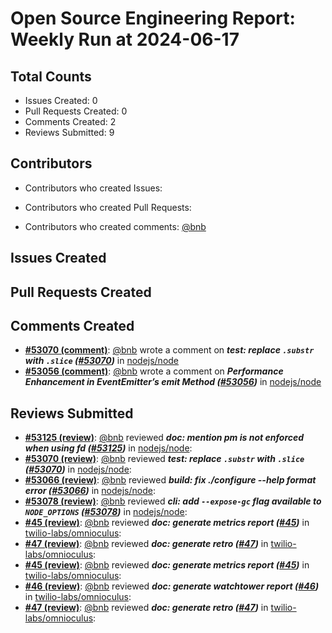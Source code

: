 # Open Source Engineering Report: Weekly Run at 2024-06-17

## Total Counts

* Issues Created: 0
* Pull Requests Created: 0
* Comments Created: 2
* Reviews Submitted: 9

## Contributors

* Contributors who created Issues: 

* Contributors who created Pull Requests: 

* Contributors who created comments: [@bnb](https://github.com/bnb)

## Issues Created



## Pull Requests Created



## Comments Created

* **[#53070 (comment)](https://github.com/nodejs/node/pull/53070#issuecomment-2122986931)**: [@bnb](https://github.com/bnb) wrote a comment on _**test: replace `.substr` with `.slice` ([#53070](https://github.com/nodejs/node/pull/53070))**_ in [nodejs/node](https://github.com/nodejs/node)
* **[#53056 (comment)](https://github.com/nodejs/node/issues/53056#issuecomment-2121100323)**: [@bnb](https://github.com/bnb) wrote a comment on _**Performance Enhancement in EventEmitter’s emit Method ([#53056](https://github.com/nodejs/node/issues/53056))**_ in [nodejs/node](https://github.com/nodejs/node)

## Reviews Submitted

* **[#53125 (review)](https://github.com/nodejs/node/pull/53125#pullrequestreview-2078124254)**: [@bnb](https://github.com/bnb) reviewed _**doc: mention pm is not enforced when using fd ([#53125](https://github.com/nodejs/node/pull/53125))**_ in [nodejs/node](https://github.com/nodejs/node): 
* **[#53070 (review)](https://github.com/nodejs/node/pull/53070#pullrequestreview-2069078323)**: [@bnb](https://github.com/bnb) reviewed _**test: replace `.substr` with `.slice` ([#53070](https://github.com/nodejs/node/pull/53070))**_ in [nodejs/node](https://github.com/nodejs/node): 
* **[#53066 (review)](https://github.com/nodejs/node/pull/53066#pullrequestreview-2069076080)**: [@bnb](https://github.com/bnb) reviewed _**build: fix ./configure --help format error ([#53066](https://github.com/nodejs/node/pull/53066))**_ in [nodejs/node](https://github.com/nodejs/node): 
* **[#53078 (review)](https://github.com/nodejs/node/pull/53078#pullrequestreview-2069075166)**: [@bnb](https://github.com/bnb) reviewed _**cli: add `--expose-gc` flag available to `NODE_OPTIONS` ([#53078](https://github.com/nodejs/node/pull/53078))**_ in [nodejs/node](https://github.com/nodejs/node): 
* **[#45 (review)](https://github.com/twilio-labs/omnioculus/pull/45#pullrequestreview-2046439739)**: [@bnb](https://github.com/bnb) reviewed _**doc: generate metrics report ([#45](https://github.com/twilio-labs/omnioculus/pull/45))**_ in [twilio-labs/omnioculus](https://github.com/twilio-labs/omnioculus): 
* **[#47 (review)](https://github.com/twilio-labs/omnioculus/pull/47#pullrequestreview-2046373314)**: [@bnb](https://github.com/bnb) reviewed _**doc: generate retro ([#47](https://github.com/twilio-labs/omnioculus/pull/47))**_ in [twilio-labs/omnioculus](https://github.com/twilio-labs/omnioculus): 
* **[#45 (review)](https://github.com/twilio-labs/omnioculus/pull/45#pullrequestreview-2046206010)**: [@bnb](https://github.com/bnb) reviewed _**doc: generate metrics report ([#45](https://github.com/twilio-labs/omnioculus/pull/45))**_ in [twilio-labs/omnioculus](https://github.com/twilio-labs/omnioculus): 
* **[#46 (review)](https://github.com/twilio-labs/omnioculus/pull/46#pullrequestreview-2046205259)**: [@bnb](https://github.com/bnb) reviewed _**doc: generate watchtower report ([#46](https://github.com/twilio-labs/omnioculus/pull/46))**_ in [twilio-labs/omnioculus](https://github.com/twilio-labs/omnioculus): 
* **[#47 (review)](https://github.com/twilio-labs/omnioculus/pull/47#pullrequestreview-2046203972)**: [@bnb](https://github.com/bnb) reviewed _**doc: generate retro ([#47](https://github.com/twilio-labs/omnioculus/pull/47))**_ in [twilio-labs/omnioculus](https://github.com/twilio-labs/omnioculus): 